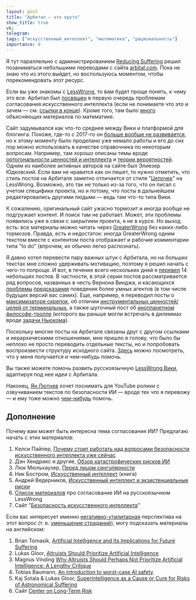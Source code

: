 ```yaml
---
layout: post
title: "Арбитал — это круто"
show_title: true
vk: 
telegram: 
tags: ["искусственный_интеллект", "математика", "рациональность"]
importance: 8
---
```

Я тут параллельно с администрированием [Reducing Suffering](https://reducingsuffering.github.io/) решил позаниматься небольшими переводами с сайта [arbital.com](https://arbital.com). Пока не знаю что из этого выйдет, но воспользуюсь моментом, чтобы порекомендовать этот ресурс.

Если вы уже знакомы с [LessWrong](https://lesswrong.ru/), то вам будет проще понять, к чему это все: Арбитал был [посвящен](https://arbital.com/explore/ai_alignment/) в первую очередь проблемам согласования искусственного интеллекта (если не понимаете что это и зачем — см. [ссылки в конце](#Дополнение)). Кроме того, там было [много](https://arbital.com/explore/math/) объясняющих материалов по математике.

Сайт задумывался как что-то среднее между Вики и платформой для блогинга. Похоже, где-то с 2017-го он [больше вообще не развивается](https://www.lesswrong.com/posts/kAgJJa3HLSZxsuSrf/arbital-postmortem), но к этому моменту было проделано уже немало работы и его до сих пор можно использовать в качестве справочника по некоторым вопросам. Например, там хорошо описаны темы вроде [ортогональности ценностей и интеллекта](https://arbital.com/p/orthogonality/) и [теории вероятностей](https://arbital.com/explore/1bv). Одним из наиболее активных авторов на сайте был Элиезер Юдковский. Если вам не нравится как он пишет, то нужно отметить, что стиль постов на Арбитале заметно отличается от стиля "[Цепочек](https://lesswrong.ru/w/%D0%A0%D0%B0%D1%86%D0%B8%D0%BE%D0%BD%D0%B0%D0%BB%D1%8C%D0%BD%D0%BE%D1%81%D1%82%D1%8C_%D0%BE%D1%82_%D0%98%D0%98_%D0%B4%D0%BE_%D0%97%D0%BE%D0%BC%D0%B1%D0%B8)" на LessWrong. Возможно, это так не только из-за того, что он писал с учетом специфики проекта, но и потому, что посты в дальнейшем редактировались другими людьми — ведь там что-то типа Вики.

К сожалению, оригинальный сайт ужасно тормозит и иногда вообще не подгружает контент. И поиск там не работает. Может, эти проблемы появились уже в связи с закрытием проекта, я не в курсе. Но выход есть: все материалы можно читать через [GreaterWrong](https://arbital.greaterwrong.com/) без каких-либо тормозов. Правда, есть и недостаток: иногда GreaterWrong одним текстом вместе с контентом поста отображает и рабочие комментарии типа "to do" (впрочем, их обычно легко распознать).

Я давно хотел перевести пару важных штук с Арбитала, но на больших текстах мне сложно удерживать мотивацию, поэтому я решил начать с чего-то попроще. И вот, в течение всего нескольких дней я [перевел](https://kkirdan.github.io/translations/index.html#Arbital) 14 небольших постов. В частности, в этой серии постов рассматривается ряд вопросов, названных в честь Вернона Винджа, и касающихся [проблемы](https://arbital-ru.github.io/p/Vinge_principle/) [предсказания](https://arbital-ru.github.io/p/Vingean_uncertainty/) поведения более умных агентов (в том числе будущих версий вас самих). Еще, например, я переводил посты о [максимизаторе скрепок](https://arbital-ru.github.io/p/paperclip_maximizer/), об отличии [инструментальных ценностей/целей от терминальных](https://arbital-ru.github.io/p/terminal_vs_instrumental/), а также шуточный пост об [инопланетном философе-тролле](https://arbital-ru.github.io/p/omega_troll/) (которого вы раньше могли встречать в дилеммах вроде [задачи Ньюкома](https://lesswrong.ru/w/%D0%9F%D0%B0%D1%80%D0%B0%D0%B4%D0%BE%D0%BA%D1%81_%D0%9D%D1%8C%D1%8E%D0%BA%D0%BE%D0%BC%D0%B0_%D1%81%D0%BE%D0%B6%D0%B0%D0%BB%D0%B5%D1%8F_%D0%BE_%D1%81%D0%B2%D0%BE%D0%B5%D0%B9_%D1%80%D0%B0%D1%86%D0%B8%D0%BE%D0%BD%D0%B0%D0%BB%D1%8C%D0%BD%D0%BE%D1%81%D1%82%D0%B8)).

Поскольку многие посты на Арбитале связаны друг с другом ссылками и иерархическими отношениями, мне пришло в голову, что было бы неплохо не просто переводить отдельные тексты, но и попробовать воспроизвести структуру исходного сайта. [Здесь](https://arbital-ru.github.io/) можно посмотреть, что у меня получается и чем-нибудь помочь.

Вы также можете помочь развить русскоязычную [LessWrong Вики](https://lesswrong.ru/wiki/), адаптируя под нее идеи с Арбитала.

Наконец, [Ян Лютнев](https://www.youtube.com/@user-sb2ny6kv9g) хочет поснимать для YouTube ролики с озвучиванием текстов по безопасности ИИ — вроде тех что я перевожу — и ему тоже можно [чем-нибудь](https://t.me/yanlyutnev/1412) помочь.

<a id="Дополнение"></a>
## Дополнение

Почему вам может быть интересна тема согласования ИИ? Предлагаю начать с этих материалов:

1. Келси Пайпер, [Почему стоит работать над вопросами безопасности искусственного интеллекта уже сейчас](https://ea-ru.org/articles/artificial-intelligence-research)
2. Дэн Хендрикс и другие, [Обзор катастрофических рисков ИИ](https://lesswrong.ru/%D0%9E%D0%B1%D0%B7%D0%BE%D1%80_%D0%BA%D0%B0%D1%82%D0%B0%D1%81%D1%82%D1%80%D0%BE%D1%84%D0%B8%D1%87%D0%B5%D1%81%D0%BA%D0%B8%D1%85_%D1%80%D0%B8%D1%81%D0%BA%D0%BE%D0%B2_%D0%98%D0%98)
3. Люк Мюльхаузер, [Перед лицом сингулярности](https://intelligenceexplosion.com/ru/)
4. Ник Бостром, [Искусственный интеллект](https://www.mann-ivanov-ferber.ru/books/iskusstvennyj-intellekt/) (книга)
5. Андрей Ведерников, [Искусственный интеллект и экзистенциальные риски](https://reverendbayes.notion.site/c20d4ed31858464d9737665455c0dbee)
6. [Список материалов](https://lesswrong.ru/node/1058) про согласование ИИ на русскоязычном LessWrong
7. Сайт "[Безопасность искусственного интеллекта](https://aisafety.ru/)"

Если вас интересует именно [негативно-утилитарная](https://reducingsuffering.github.io/what-is-negative-utilitarianism.html) перспектива на этот вопрос (т. е. [уменьшение страданий](https://reducingsuffering.github.io/what-is-suffering-reduction.html)), могу подсказать материалы на английском:

1. Brian Tomasik, [Artificial Intelligence and Its Implications for Future Suffering](https://longtermrisk.org/artificial-intelligence-and-its-implications-for-future-suffering)
2. Lukas Gloor, [Altruists Should Prioritize Artificial Intelligence](https://longtermrisk.org/altruists-should-prioritize-artificial-intelligence/)
3. Magnus Vinding [Why Altruists Should Perhaps Not Prioritize Artificial Intelligence: A Lengthy Critique](https://magnusvinding.com/2018/09/18/why-altruists-should-perhaps-not-prioritize-artificial-intelligence-a-lengthy-critique/)
4. Tobias Baumann, [An introduction to worst-case AI safety](https://s-risks.org/an-introduction-to-worst-case-ai-safety/)
5. Kaj Sotala & Lukas Gloor, [Superintelligence as a Cause or Cure for Risks of Astronomical Suffering](https://www.informatica.si/index.php/informatica/article/viewFile/1877/1098)
6. Сайт [Center on Long-Term Risk](https://longtermrisk.org)
